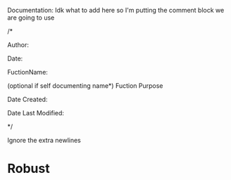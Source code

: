Documentation:
Idk what to add here so I'm putting the comment block we are going to use 

/*

Author:

Date:

FuctionName:

(optional if self documenting name*) Fuction Purpose

Date Created:

Date Last Modified:

*/

Ignore the extra newlines
# Robust
